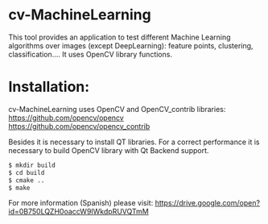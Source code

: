 # cv-MachineLearning
This tool provides an application to test different Machine Learning algorithms over images (except DeepLearning): feature points, clustering, classification.... It uses OpenCV library functions. 

# Installation:
cv-MachineLearning uses OpenCV and OpenCV_contrib libraries:
https://github.com/opencv/opencv
https://github.com/opencv/opencv_contrib

Besides it is necessary to install QT libraries.
For a correct performance it is necessary to build OpenCV library with Qt Backend support.

```sh
$ mkdir build
$ cd build
$ cmake ..
$ make
```

For more information (Spanish) please visit:
https://drive.google.com/open?id=0B750LQZH0oaccW9IWkdpRUVQTmM

